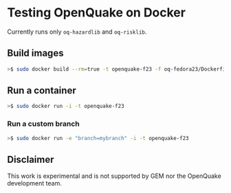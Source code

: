 # Testing OpenQuake on Docker #

Currently runs only `oq-hazardlib` and `oq-risklib`.

## Build images ##

```bash
>$ sudo docker build --rm=true -t openquake-f23 -f oq-fedora23/Dockerfile .
```

## Run a container ##

```bash
>$ sudo docker run -i -t openquake-f23
```

### Run a custom branch

```bash
>$ sudo docker run -e "branch=mybranch" -i -t openquake-f23
```

## Disclaimer ##

This work is experimental and is not supported by GEM nor the OpenQuake development team.
